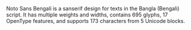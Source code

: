 Noto Sans Bengali is a sanserif design for texts in the Bangla (Bengali) script. It has multiple weights and widths, contains 695 glyphs, 17 OpenType features, and supports 173 characters from 5 Unicode blocks.